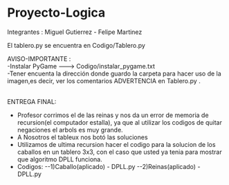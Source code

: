 # Proyecto-Logica

Integrantes : Miguel Gutierrez
             - Felipe Martinez

El tablero.py se encuentra en Codigo/Tablero.py <br />

AVISO-IMPORTANTE : <br />
-Instalar PyGame ---> Codigo/instalar_pygame.txt <br /> 
-Tener encuenta la dirección donde guardo la carpeta para hacer uso de la imagen,es decir, ver los comentarios ADVERTENCIA en Tablero.py .<br />
<br />

ENTREGA FINAL:<br />
- Profesor corrimos el de las reinas y nos da un error de memoria de recursion(el computador estalla), ya que al utilizar los codigos de quitar negaciones el arbols es muy grande.
- A Nosotros el tableux nos botó las soluciones
- Utilizamos de ultima recursion hacer el codigo para la solucion de los caballos en un tablero 3x3, con el caso que usted ya tenia para mostrar que algoritmo DPLL funciona.
- Codigos: 
--1)Caballo(aplicado) - DPLL.py 
--2)Reinas(aplicado) - DPLL.py
